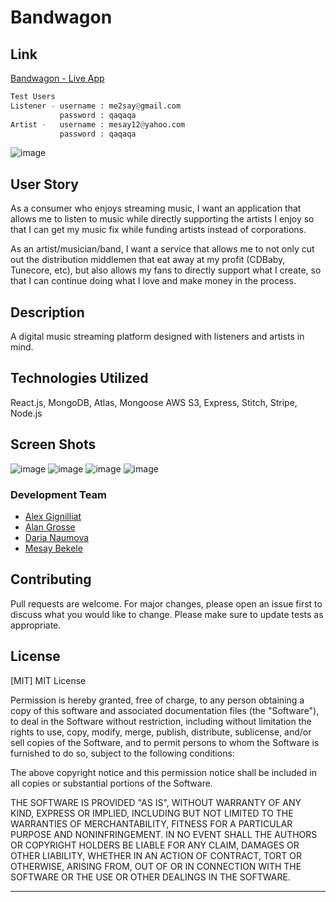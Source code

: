 # Bandwagon

## Link

[Bandwagon - Live App](https://bandwagon-project.herokuapp.com/)
```python
Test Users
Listener - username : me2say@gmail.com
           password : qaqaqa
Artist -   username : mesay12@yahoo.com
           password : qaqaqa
```

![image](client/src/img/mockupApple.png)


## User Story
As a consumer who enjoys streaming music, I want an application that allows me to listen to music while directly supporting the artists I enjoy so that I can get my music fix while funding artists instead of corporations.

As an artist/musician/band, I want a service that allows me to not only cut out the distribution middlemen that eat away at my profit (CDBaby, Tunecore, etc), but also allows my fans to directly support what I create, so that I can continue doing what I love and make money in the process.


## Description
A digital music streaming platform designed with listeners and artists in mind.


## Technologies Utilized
React.js, MongoDB, Atlas, Mongoose AWS S3, Express, Stitch, Stripe, Node.js

## Screen Shots
![image](client/src/img/bandwagon-listener.png)
![image](client/src/img/bandwagon-signup.png)
![image](client/src/img/bandwagon-dash.png)
![image](client/src/img/bandwagon-upload.png)

### Development Team

- [Alex Gignilliat](https://github.com/alexgignilliat)
- [Alan Grosse](https://github.com/aagrosse)
- [Daria Naumova](https://github.com/DariaNau)
- [Mesay Bekele](https://github.com/mesayb)

## Contributing
Pull requests are welcome. For major changes, please open an issue first to discuss what you would like to change.
Please make sure to update tests as appropriate.


## License
[MIT]
MIT License

Permission is hereby granted, free of charge, to any person obtaining a copy
of this software and associated documentation files (the "Software"), to deal
in the Software without restriction, including without limitation the rights
to use, copy, modify, merge, publish, distribute, sublicense, and/or sell
copies of the Software, and to permit persons to whom the Software is
furnished to do so, subject to the following conditions:

The above copyright notice and this permission notice shall be included in all
copies or substantial portions of the Software.

THE SOFTWARE IS PROVIDED "AS IS", WITHOUT WARRANTY OF ANY KIND, EXPRESS OR
IMPLIED, INCLUDING BUT NOT LIMITED TO THE WARRANTIES OF MERCHANTABILITY,
FITNESS FOR A PARTICULAR PURPOSE AND NONINFRINGEMENT. IN NO EVENT SHALL THE
AUTHORS OR COPYRIGHT HOLDERS BE LIABLE FOR ANY CLAIM, DAMAGES OR OTHER
LIABILITY, WHETHER IN AN ACTION OF CONTRACT, TORT OR OTHERWISE, ARISING FROM,
OUT OF OR IN CONNECTION WITH THE SOFTWARE OR THE USE OR OTHER DEALINGS IN THE
SOFTWARE.

- - - - -







